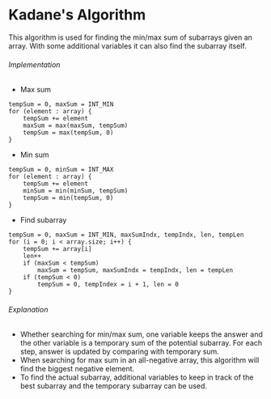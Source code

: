 # Kadane's Algorithm
This algorithm is used for finding the min/max sum of subarrays given an array.
With some additional variables it can also find the subarray itself.

###### Implementation
- Max sum
```
tempSum = 0, maxSum = INT_MIN
for (element : array) {
	tempSum += element
	maxSum = max(maxSum, tempSum)
	tempSum = max(tempSum, 0)
}
```

- Min sum
```
tempSum = 0, minSum = INT_MAX
for (element : array) {
	tempSum += element
	minSum = min(minSum, tempSum)
	tempSum = min(tempSum, 0)
}
```

- Find subarray
```
tempSum = 0, maxSum = INT_MIN, maxSumIndx, tempIndx, len, tempLen
for (i = 0; i < array.size; i++) {
	tempSum += array[i]
	len++
	if (maxSum < tempSum)
		maxSum = tempSum, maxSumIndx = tempIndx, len = tempLen
	if (tempSum < 0)
		tempSum = 0, tempIndex = i + 1, len = 0
}

```

###### Explanation
- Whether searching for min/max sum, one variable keeps the answer and the other variable is a temporary sum of the potential subarray. For each step, answer is updated by comparing with temporary sum.
- When searching for max sum in an all-negative array, this algorithm will find the biggest negative element.
- To find the actual subarray, additional variables to keep in track of the best subarray and the temporary subarray can be used.